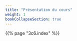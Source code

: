 ```yaml
---
title: "Présentation du cours"
weight: 1
bookCollapseSection: true
---
```


{{% page "3c6.index" %}}
